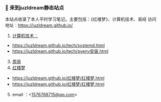 ### 👏 来到juzldream静态站点
本站点收录了本人平时学习笔记。主要包括：《红楼梦》、计算机技术、易经
访问地址：https://juzldream.github.io/
1. [计算机技术：](https://juzldream.github.io/tech)
  - https://juzldream.github.io/tech/systemd.html
  - https://juzldream.github.io/tech/pyenv安装.html

3. [周易]()
4. [红楼梦]()
  - https://juzldream.github.io/红楼梦/红楼梦.html
  - https://juzldream.github.io/红楼梦/红楼梦.html

5. email ：&lt;1576768715@qq.com&gt;
